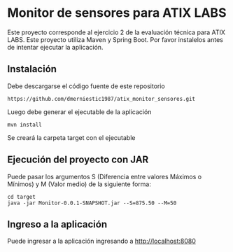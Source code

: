# Monitor de sensores para ATIX LABS
Este proyecto corresponde al ejercicio 2 de la evaluación técnica para ATIX LABS. 
Este proyecto utiliza Maven y Spring Boot. Por favor instalelos antes de intentar
ejecutar la aplicación.

## Instalación
Debe descargarse el código fuente de este repositorio
```
https://github.com/dmerniestic1987/atix_monitor_sensores.git
```
Luego debe generar el ejecutable de la aplicación
```
mvn install
```

Se creará la carpeta target con el ejecutable

## Ejecución del proyecto con JAR
Puede pasar los argumentos S (Diferencia entre valores Máximos o Mínimos) y M (Valor medio) de la siguiente forma: 
```
cd target
java -jar Monitor-0.0.1-SNAPSHOT.jar --S=875.50 --M=50
```

## Ingreso a la aplicación
Puede ingresar a la aplicación ingresando a [http://localhost:8080](http://localhost:8080)